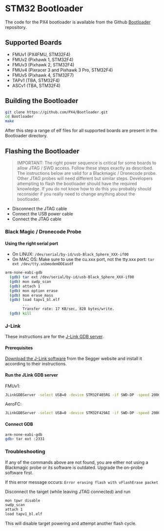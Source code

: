 # STM32 Bootloader

The code for the PX4 bootloader is available from the Github [Bootloader](https://github.com/px4/bootloader) repository.

## Supported Boards

  * FMUv1 (PX4FMU, STM32F4)
  * FMUv2 (Pixhawk 1, STM32F4)
  * FMUv3 (Pixhawk 2, STM32F4)
  * FMUv4 (Pixracer 3 and Pixhawk 3 Pro, STM32F4)
  * FMUv5 (Pixhawk 4, STM32F7)
  * TAPv1 (TBA, STM32F4)
  * ASCv1 (TBA, STM32F4)

## Building the Bootloader

```bash
git clone https://github.com/PX4/Bootloader.git
cd Bootloader
make
```

After this step a range of elf files for all supported boards are present in the Bootloader directory.

## Flashing the Bootloader

> IMPORTANT: The right power sequence is critical for some boards to allow JTAG / SWD access. Follow these steps exactly as described. The instructions below are valid for a Blackmagic / Dronecode probe. Other JTAG probes will need different but similar steps. Developers attempting to flash the bootloader should have the required knowledge. If you do not know how to do this you probably should reconsider if you really need to change anything about the bootloader.

  * Disconnect the JTAG cable
  * Connect the USB power cable
  * Connect the JTAG cable

### Black Magic / Dronecode Probe

#### Using the right serial port

  * On LINUX: ```/dev/serial/by-id/usb-Black_Sphere_XXX-if00```
  * On MAC OS: Make sure to use the cu.xxx port, not the tty.xxx port: ```tar ext /dev/tty.usbmodemDDEasdf```

```bash
arm-none-eabi-gdb
  (gdb) tar ext /dev/serial/by-id/usb-Black_Sphere_XXX-if00
  (gdb) mon swdp_scan
  (gdb) attach 1
  (gdb) mon option erase
  (gdb) mon erase_mass
  (gdb) load tapv1_bl.elf
        ...
        Transfer rate: 17 KB/sec, 828 bytes/write.
  (gdb) kill
```

### J-Link

These instructions are for the [J-Link GDB server](https://www.segger.com/jlink-gdb-server.html).

#### Prerequisites

[Download the J-Link software](https://www.segger.com/downloads/jlink#) from the Segger website and install it according to their instructions.

#### Run the JLink GDB server

FMUv1:
```bash
JLinkGDBServer -select USB=0 -device STM32F405RG -if SWD-DP -speed 20000
```

AeroFC:
```bash
JLinkGDBServer -select USB=0 -device STM32F429AI -if SWD-DP -speed 20000
```

#### Connect GDB

```bash
arm-none-eabi-gdb
gdb> tar ext :2331
```

### Troubleshooting

If any of the commands above are not found, you are either not using a Blackmagic probe or its software is outdated. Upgrade the on-probe software first.

If this error message occurs:
```Error erasing flash with vFlashErase packet```

Disconnect the target (while leaving JTAG connected) and run 

```bash
mon tpwr disable
swdp_scan
attach 1
load tapv1_bl.elf
```
This will disable target powering and attempt another flash cycle.

